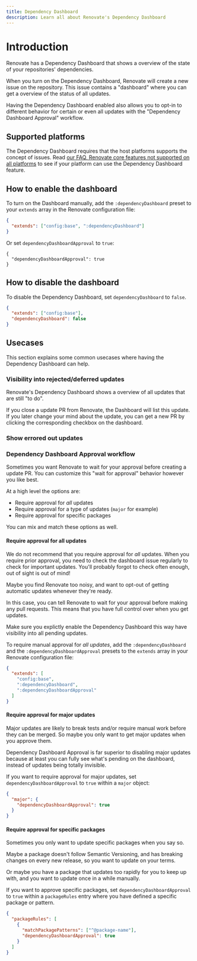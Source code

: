 ```yaml
---
title: Dependency Dashboard
description: Learn all about Renovate's Dependency Dashboard
---
```


# Introduction

Renovate has a Dependency Dashboard that shows a overview of the state of your repositories' dependencies.

When you turn on the Dependency Dashboard, Renovate will create a new issue on the repository.
This issue contains a "dashboard" where you can get a overview of the status of all updates.

Having the Dependency Dashboard enabled also allows you to opt-in to different behavior for certain or even all updates with the "Dependency Dashboard Approval" workflow.

## Supported platforms

The Dependency Dashboard requires that the host platforms supports the concept of issues.
Read [our FAQ, Renovate core features not supported on all platforms](https://docs.renovatebot.com/faq/#renovate-core-features-not-supported-on-all-platforms) to see if your platform can use the Dependency Dashboard feature.

## How to enable the dashboard

<!-- TODO: It might be nice to change our config presets, so we have one to `:enableDependencyDashboard` and one to `:disableDependencyDashboard`. -->

To turn on the Dashboard manually, add the `:dependencyDashboard` preset to your `extends` array in the Renovate configuration file:

```json
{
  "extends": ["config:base", ":dependencyDashboard"]
}
```

Or set `dependencyDashboardApproval` to `true`:

```
{
  "dependencyDashboardApproval": true
}
```

<!--
TODO: discuss whether we need to change things.

https://docs.renovatebot.com/configuration-options/#dependencydashboardapproval
says to set `dependencyDashboardApproval` to `true`, but we also have the `:dependencyDashboard`, which is not mentioned in the link.

-->

## How to disable the dashboard

<!-- TODO: It might be nice to change our config presets, so we have one to `:enableDependencyDashboard` and one to `:disableDependencyDashboard`. -->

To disable the Dependency Dashboard, set `dependencyDashboard` to `false`.

```json
{
  "extends": ["config:base"],
  "dependencyDashboard": false
}
```

## Usecases

This section explains some common usecases where having the Dependency Dashboard can help.

### Visibility into rejected/deferred updates

Renovate's Dependency Dashboard shows a overview of all updates that are still "to do".

If you close a update PR from Renovate, the Dashboard will list this update.
If you later change your mind about the update, you can get a new PR by clicking the corresponding checkbox on the dashboard.

### Show errored out updates

<!-- TODO: Not sure if showing errored updates/branches require the dashboard? Do we open a new issue to warn about a branch error? -->

### Dependency Dashboard Approval workflow

Sometimes you want Renovate to wait for your approval before creating a update PR.
You can customize this "wait for approval" behavior however you like best.

At a high level the options are:

- Require approval for _all_ updates
- Require approval for a type of updates (`major` for example)
- Require approval for specific packages

You can mix and match these options as well.

#### Require approval for all updates

We do not recommend that you require approval for _all_ updates.
When you require prior approval, you need to check the dashboard issue regularly to check for important updates.
You'll probably forgot to check often enough, out of sight is out of mind!

Maybe you find Renovate too noisy, and want to opt-out of getting automatic updates whenever they're ready.

In this case, you can tell Renovate to wait for your approval before making any pull requests.
This means that you have full control over when you get updates.

<!-- TODO: question: do you still get security updates when you tell Renovate to wait for approval for all updates? -->

Make sure you explictly enable the Dependency Dashboard this way have visibility into all pending updates.

To require manual approval for _all updates_, add the `:dependencyDashboard` and the `:dependencyDashboardApproval` presets to the `extends` array in your Renovate configuration file:

```json
{
  "extends": [
    "config:base",
    ":dependencyDashboard",
    ":dependencyDashboardApproval"
  ]
}
```

#### Require approval for major updates

Major updates are likely to break tests and/or require manual work before they can be merged.
So maybe you only want to get major updates when you approve them.

Dependency Dashboard Approval is far superior to disabling major updates because at least you can fully see what's pending on the dashboard, instead of updates being totally invisible.

If you want to require approval for major updates, set `dependencyDashboardApproval` to `true` within a `major` object:

```json
{
  "major": {
    "dependencyDashboardApproval": true
  }
}
```

#### Require approval for specific packages

Sometimes you only want to update specific packages when you say so.

Maybe a package doesn't follow Semantic Versioning, and has breaking changes on every new release, so you want to update on your terms.

Or maybe you have a package that updates too rapidly for you to keep up with, and you want to update once in a while manually.

If you want to approve specific packages, set `dependencyDashboardApproval` to `true` within a `packageRules` entry where you have defined a specific package or pattern.

```json
{
  "packageRules": [
    {
      "matchPackagePatterns": ["^@package-name"],
      "dependencyDashboardApproval": true
    }
  ]
}
```
